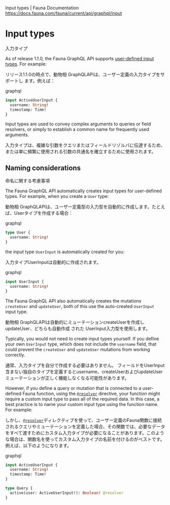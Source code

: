 Input types | Fauna Documentation
https://docs.fauna.com/fauna/current/api/graphql/input

# Input types

入力タイプ

As of release 1.1.0, the Fauna GraphQL API supports [user-defined input types](https://graphql.org/graphql-js/mutations-and-input-types/). For example:

リリース1.1.0の時点で、動物相 GraphQLAPIは、ユーザー定義の入力タイプをサポートし ます。例えば：

graphql

```graphql
input ActiveUserInput {
  username: String!
  timestamp: Time!
}
```

Input types are used to convey complex arguments to queries or field resolvers, or simply to establish a common name for frequently used arguments.

入力タイプは、複雑な引数をクエリまたはフィールドリゾルバに伝達するため、または単に頻繁に使用される引数の共通名を確立するために使用されます。

## [](#naming-considerations)Naming considerations

命名に関する考慮事項

The Fauna GraphQL API automatically creates input types for user-defined types. For example, when you create a `User` type:

動物相 GraphQLAPIは、ユーザー定義型の入力型を自動的に作成します。たとえば、Userタイプを作成する場合：

graphql

```graphql
type User {
  username: String!
}
```

the input type `UserInput` is automatically created for you:

入力タイプUserInputは自動的に作成されます。

graphql

```graphql
input UserInput {
  username: String!
}
```

The Fauna GraphQL API also automatically creates the mutations `createUser` and `updateUser`, both of this use the auto-created `UserInput` input type.

動物相 GraphQLAPIは自動的にミューテーションcreateUserを作成しupdateUser、どちらも自動作成 された UserInput入力型を使用します。

Typically, you would not need to create input types yourself. If you define your own `UserInput` type, which does not include the `username` field, that could prevent the `createUser` and `updateUser` mutations from working correctly.

通常、入力タイプを自分で作成する必要はありません。 フィールドをUserInput含まない独自のタイプを定義するとusername、createUserおよびupdateUserミューテーションが正しく機能しなくなる可能性があります。

However, if you define a query or mutation that is connected to a user-defined Fauna function, using the [`@resolver`](https://docs.fauna.com/fauna/current/api/graphql/directives/d_resolver) directive, your function might require a custom input type to pass all of the required data. In this case, a best practice is to name your custom input type using the function name. For example:

しかし、[`@resolver`](https://docs.fauna.com/fauna/current/api/graphql/directives/d_resolver)ディレクティブを使って、ユーザー定義のFauna関数に接続されるクエリやミューテーションを定義した場合、その関数では、必要なデータをすべて渡すためにカスタム入力タイプが必要になることがあります。このような場合は、関数名を使ってカスタム入力タイプの名前を付けるのがベストです。例えば、以下のようになります。

graphql

```graphql
input ActiveUserInput {
  username: String!
  timestamp: Time!
}

type Query {
  active(user: ActiveUserInput!): Boolean! @resolver
}
```

